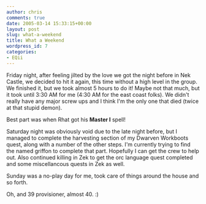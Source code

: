 ```yaml
---
author: chris
comments: true
date: 2005-03-14 15:33:15+00:00
layout: post
slug: what-a-weekend
title: What a Weekend
wordpress_id: 7
categories:
- EQii
---
```


Friday night, after feeling jilted by the love we got the night before in Nek Castle, we decided to hit it again, this time without a high level in the group. We finished it, but we took almost 5 hours to do it! Maybe not that much, but it took until 3:30 AM for me (4:30 AM for the east coast folks). We didn't really have any major screw ups and I think I'm the only one that died (twice at that stupid demon).

Best part was when Rhat got his **Master I** spell! 

Saturday night was obviously void due to the late night before, but I managed to complete the harvesting section of my Dwarven Workboots quest, along with a number of the other steps. I'm currently trying to find the named griffon to complete that part. Hopefully I can get the crew to help out. Also continued killing in Zek to get the orc language quest completed and some miscellancous quests in Zek as well.

Sunday was a no-play day for me, took care of things around the house and so forth. 

Oh, and 39 provisioner, almost 40. :)

